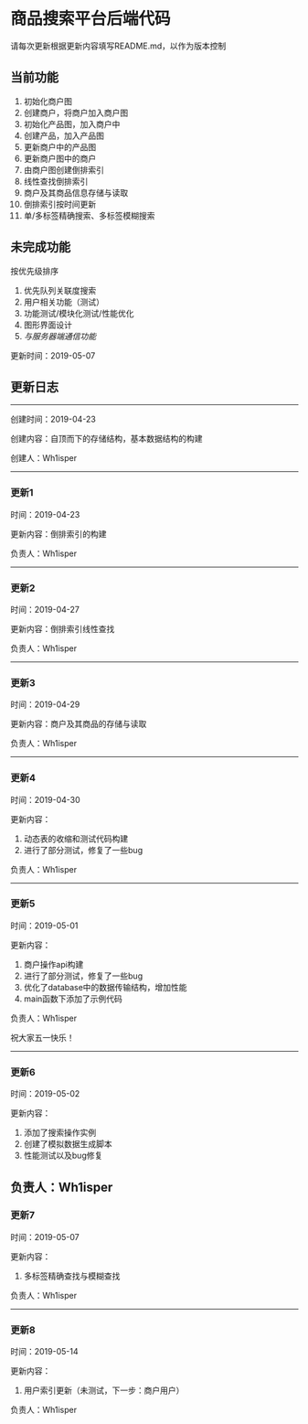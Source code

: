 # 商品搜索平台后端代码 #

请每次更新根据更新内容填写README.md，以作为版本控制

## 当前功能 ##

1. 初始化商户图 
2. 创建商户，将商户加入商户图
3. 初始化产品图，加入商户中
4. 创建产品，加入产品图
5. 更新商户中的产品图
6. 更新商户图中的商户
7. 由商户图创建倒排索引
8. 线性查找倒排索引
9. 商户及其商品信息存储与读取
10. 倒排索引按时间更新
11. 单/多标签精确搜索、多标签模糊搜索

## 未完成功能 ##

按优先级排序

1. 优先队列关联度搜索
2. 用户相关功能（测试）
3. 功能测试/模块化测试/性能优化
4. 图形界面设计
5. *与服务器端通信功能*

更新时间：2019-05-07

## 更新日志 ##

----

创建时间：2019-04-23

创建内容：自顶而下的存储结构，基本数据结构的构建

创建人：Wh1isper

----

### 更新1 ###

时间：2019-04-23

更新内容：倒排索引的构建

负责人：Wh1isper

----

### 更新2 ###

时间：2019-04-27

更新内容：倒排索引线性查找

负责人：Wh1isper

----

### 更新3 ###

时间：2019-04-29

更新内容：商户及其商品的存储与读取

负责人：Wh1isper

----

### 更新4 ###

时间：2019-04-30

更新内容：

1. 动态表的收缩和测试代码构建
2. 进行了部分测试，修复了一些bug

负责人：Wh1isper

----
### 更新5 ###

时间：2019-05-01

更新内容：

1. 商户操作api构建
2. 进行了部分测试，修复了一些bug
3. 优化了database中的数据传输结构，增加性能
4. main函数下添加了示例代码

负责人：Wh1isper

祝大家五一快乐！

----
### 更新6 ###

时间：2019-05-02

更新内容：

1. 添加了搜索操作实例
2. 创建了模拟数据生成脚本
3. 性能测试以及bug修复

负责人：Wh1isper
----
### 更新7 ###

时间：2019-05-07

更新内容：

1. 多标签精确查找与模糊查找

负责人：Wh1isper

----
### 更新8 ###

时间：2019-05-14

更新内容：

1. 用户索引更新（未测试，下一步：商户用户）

负责人：Wh1isper
